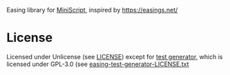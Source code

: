 Easing library for [MiniScript](https://miniscript.org/), inspired by https://easings.net/

# License
Licensed under Unlicense (see [LICENSE](LICENSE)) except for [test generator](easing-test-generator.js), which is licensed under GPL-3.0 (see [easing-test-generator-LICENSE.txt](easing-test-generator-LICENSE.txt)
